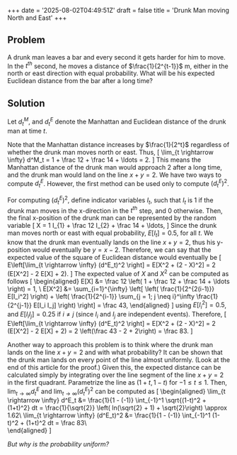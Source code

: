 +++
date = '2025-08-02T04:49:51Z'
draft = false
title = 'Drunk Man moving North and East'
+++

## Problem
A drunk man leaves a bar and every second it gets harder for him to move.
In the $t^{th}$ second, he moves a distance of $\frac{1}{2^{t-1}}$ m, either in the north or east direction with equal probability.
What will be his expected Euclidean distance from the bar after a long time?

## Solution
Let $d^M_t$, and $d^E_t$ denote the Manhattan and Euclidean distance of the drunk man at time $t$.

Note that the Manhattan distance increases by $\frac{1}{2^t}$ regardless of whether the drunk man moves north or east.
Thus,
\[
\lim_{t \rightarrow \infty} d^M_t = 1 + \frac 12 + \frac 14 + \ldots = 2.
\]
This means the Manhattan distance of the drunk man would approach 2 after a long time, and the drunk man would land on the line $x+y=2$.
We have two ways to compute $d^E_t$. However, the first method can be used only to compute $(d^E_t)^2$. 

For computing $(d^E_t)^2$, define indicator variables $I_t$, such that $I_t$ is $1$ if the drunk man moves in the x-direction in the $t^{th}$ step, and $0$ otherwise.
Then, the final x-position of the drunk man can be represented by the random variable
\[
X = 1 I_{1} + \frac 12 I_{2} + \frac 14 + \ldots,
\]
Since the drunk man moves north or east with equal probability, $E[I_t] = 0.5$, for all $t$.
We know that the drunk man eventually lands on the line $x+y=2$, thus his y-position would eventually be $y = x - 2$.
Therefore, we can say that the expected value of the square of Euclidean distance would eventually be
\[
E\left[\lim_{t \rightarrow \infty} (d^E_t)^2 \right] = E[X^2 + (2 - X)^2] = 2 (E[X^2] - 2 E[X] + 2).
\]
The expected value of $X$ and $X^2$ can be computed as follows
\[
\begin{aligned}
E[X] &= \frac 12 \left( 1 + \frac 12 + \frac 14 + \ldots \right) = 1, \\
E[X^2] &= \sum_{i=1}^{\infty} \left[ \left( \frac{1}{2^{2(i-1)}} E[I_i^2] \right) + \left( \frac{1}{2^{i-1}} \sum_{j = 1; j \neq i}^\infty \frac{1}{2^{j-1}} E[I_i I_j] \right) \right] = \frac 43,
\end{aligned}
\]
using $E[I_i^2] = 0.5$, and $E[I_i I_j] = 0.25$ if $i \neq j$ (since $I_i$ and $I_j$ are independent events).
Therefore, 
\[
E\left[\lim_{t \rightarrow \infty} (d^E_t)^2 \right] = E[X^2 + (2 - X)^2] = 2 (E[X^2] - 2 E[X] + 2) = 2 \left(\frac 43 - 2 + 2\right) = \frac 83.
\]

Another way to approach this problem is to think where the drunk man lands on the line $x+y=2$ and with what probability?
It can be shown that the drunk man lands on every point of the line almost uniformly. (Look at the end of this article for the proof.)
Given this, the expected distance can be calculated simply by integrating over the line segment of the line $x+y=2$ in the first quadrant.
Parametrize the line as $(1+t, 1-t)$ for $-1 \leq t \leq 1$.
Then, $\lim_{t \rightarrow \infty} d^E_t$ and $\lim_{t \rightarrow \infty}(d^E_t)^2$ can be computed as
\[
\begin{aligned}
\lim_{t \rightarrow \infty} d^E_t &= \frac{1}{1 - (-1)} \int_{-1}^1 \sqrt{(1-t)^2 + (1+t)^2} dt = \frac{1}{\sqrt{2}} \left( ln(\sqrt{2} + 1) + \sqrt{2}\right) \approx 1.62\\
\lim_{t \rightarrow \infty} (d^E_t)^2 &= \frac{1}{1 - (-1)} \int_{-1}^1 (1-t)^2 + (1+t)^2 dt = \frac 83\\  
\end{aligned}
\]

_But why is the probability uniform?_

<!---
\[
\begin{aligned}
x_p &= vT + \frac 12 a_{acc}(T - T_p)^2 - L\\
x_s &= vT_p + \frac{v^2}{a_{dec}}
\end{aligned}
\]
where $x_p = $ distance for safely proceeding, $x_s = $ distance for safely stopping, $v = $ approach speed, $T = $ yellow light duration, $T_p = $ perception time, and $L = $ length of the car.

We want $x_p > x_s$ for no dilemma zone. That is, 
\[
\begin{aligned}
vT + \frac 12 a_{acc}(T - T_p)^2 - L > vT_p + \frac{v^2}{a_{dec}}\\
(T-T_p) \left( v + \frac 12 a_{acc}(T-T_p) \right) > \frac{v^2}{a_{dec}} + L\\
\end{aligned}
\]

_How to choose the optimal $T$ from here which would work for any given $v$?_
-->
